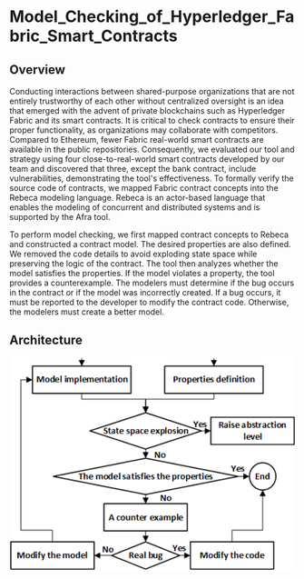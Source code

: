 # Model_Checking_of_Hyperledger_Fabric_Smart_Contracts
## Overview
Conducting interactions between shared-purpose organizations that are not entirely trustworthy of each other without centralized oversight is an idea that emerged with the advent of private blockchains such as Hyperledger Fabric and its smart contracts. It is critical to check contracts to ensure their proper functionality, as organizations may collaborate with competitors. 
Compared to Ethereum, fewer Fabric real-world smart contracts are available in the public repositories. Consequently, we evaluated our tool and strategy using four close-to-real-world smart contracts developed by our team and discovered that three, except the bank contract, include vulnerabilities, demonstrating the tool's effectiveness. To formally verify the source code of contracts, we mapped Fabric contract concepts into the Rebeca modeling language. Rebeca is an actor-based language that enables the modeling of concurrent and distributed systems and is supported by the Afra tool. 

To perform model checking, we first mapped contract concepts to Rebeca and constructed a contract model. The desired properties are also defined. We removed the code details to avoid exploding state space while preserving the logic of the contract. The tool then analyzes whether the model satisfies the properties. If the model violates a property, the tool provides a counterexample. The modelers must determine if the bug occurs in the contract or if the model was incorrectly created. If a bug occurs, it must be reported to the developer to modify the contract code. Otherwise, the modelers must create a better model.

## Architecture
<p align="center">
  <img src="docs/rebeca_dg.png" width="600">
</p>

